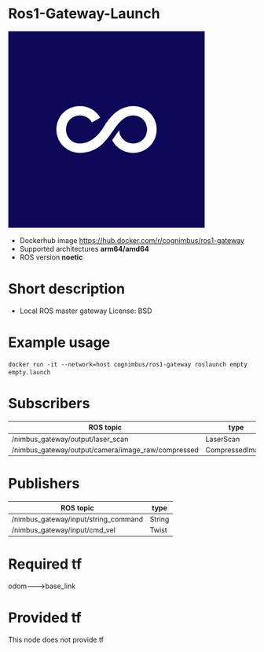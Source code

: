 # Ros1-Gateway-Launch

<img src="./ros1-gateway-launch/nimbusc.jpg" alt="ros1-gateway-launch" width="400"/>

* Dockerhub image https://hub.docker.com/r/cognimbus/ros1-gateway
* Supported architectures <b>arm64/amd64</b>
* ROS version <b>noetic
</b>

# Short description
* Local ROS master gateway
License: BSD

# Example usage
```
docker run -it --network=host cognimbus/ros1-gateway roslaunch empty empty.launch
```

# Subscribers
ROS topic | type
--- | ---
/nimbus_gateway/output/laser_scan | LaserScan
/nimbus_gateway/output/camera/image_raw/compressed | CompressedImage


# Publishers
ROS topic | type
--- | ---
/nimbus_gateway/input/string_command | String
/nimbus_gateway/input/cmd_vel | Twist


# Required tf
odom--->base_link


# Provided tf
This node does not provide tf


